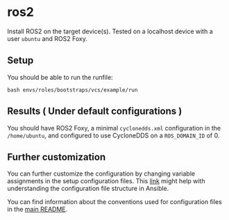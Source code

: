 # ros2 

Install ROS2 on the target device(s). Tested on a localhost device with a user `ubuntu` and ROS2 Foxy.

## Setup
You should be able to run the runfile:
```
bash envs/roles/bootstraps/vcs/example/run
```

## Results ( Under default configurations )
You should have ROS2 Foxy, a minimal `cyclonedds.xml` configuration in the `/home/ubuntu`, and configured to use CycloneDDS on a `ROS_DOMAIN_ID` of 0.

## Further customization
You can further customize the configuration by changing variable assignments in the setup configuration files. This [link](https://docs.ansible.com/ansible/latest/user_guide/intro_inventory.html#group-variables) might help with understanding the configuration file structure in Ansible.

You can find information about the conventions used for configuration files in the [main README](/README.md#toolbox-structure).
